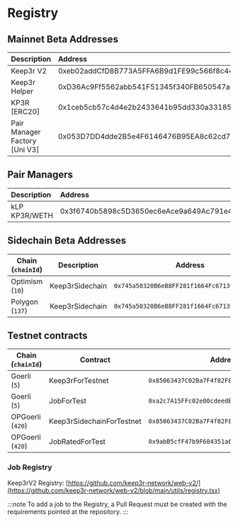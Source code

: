 # Registry

## Mainnet Beta Addresses

| Description | Address |
| :--- | :--- |
| Keep3r V2 | 0xeb02addCfD8B773A5FFA6B9d1FE99c566f8c44CC |
| Keep3r Helper | 0xD36Ac9Ff5562abb541F51345f340FB650547a661 |
| KP3R [ERC20] | 0x1ceb5cb57c4d4e2b2433641b95dd330a33185a44 | 
| Pair Manager Factory [Uni V3] | 0x053D7DD4dde2B5e4F6146476B95EA8c62cd7c428 |

## Pair Managers
| Description | Address |
| :--- | :--- |
| kLP KP3R/WETH | 0x3f6740b5898c5D3650ec6eAce9a649Ac791e44D7 | 

## Sidechain Beta Addresses
| Chain (`chainId`) | Description | Address |
| -------- | -------- | -------- |
| Optimism (`10`)    | Keep3rSidechain     | `0x745a50320B6eB8FF281f1664Fc6713991661B129`     |
| Polygon (`137`)    | Keep3rSidechain     | `0x745a50320B6eB8FF281f1664Fc6713991661B129`     |

## Testnet contracts
| Chain (`chainId`) | Contract | Address |
| -------- | -------- | -------- |
| Goerli (`5`)    | Keep3rForTestnet     | `0x85063437C02Ba7F4f82F898859e4992380DEd3bb`     |
| Goerli (`5`)    | JobForTest     | `0xa2c7A15FFc02e00cdeedBba56c41dAaed84f8734`     |
| OPGoerli (`420`)    | Keep3rSidechainForTestnet     | `0x85063437C02Ba7F4f82F898859e4992380DEd3bb`     |
| OPGoerli (`420`)    | JobRatedForTest     | `0x9abB5cfF47b9F604351a6f0730d9fe39Fb620B2b`     |

### Job Registry
Keep3rV2 Registry: [https://github.com/keep3r-network/web-v2/](https://github.com/keep3r-network/web-v2/blob/main/utils/registry.tsx)

:::note
To add a job to the Registry, a Pull Request must be created with the requirements pointed at the repository.
:::
